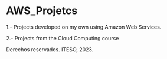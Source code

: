 # AWS_Projetcs

1.- Projects developed on my own using Amazon Web Services.

2.- Projects from the Cloud Computing course

Derechos reservados.
ITESO, 2023.
